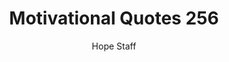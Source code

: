 ---
image: /assets/img/mq/mq_256_michelangelo.png
title: Motivational Quotes 256
categories:
  - Motivational Quotes
author: Hope Staff
notes: Motivational Quotes 256
embed: >-
  EMBED_GOES_HERE
transcript: >-
  SOME LINES OF TEXT START HERE
---
